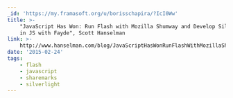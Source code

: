 ```yaml
---
_id: 'https://my.framasoft.org/u/borisschapira/?IcI0Ww'
title: >-
    "JavaScript Has Won: Run Flash with Mozilla Shumway and Develop Silverlight
    in JS with Fayde", Scott Hanselman
link: >-
    http://www.hanselman.com/blog/JavaScriptHasWonRunFlashWithMozillaShumwayAndDevelopSilverlightInJSWithFayde.aspx
date: '2015-02-24'
tags:
    - flash
    - javascript
    - sharemarks
    - silverlight
---
```


<div class="markdown"><p></p></div>
